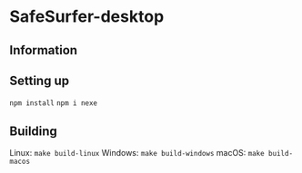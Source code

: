 # SafeSurfer-desktop

## Information


## Setting up
`npm install`
`npm i nexe`

## Building
Linux: `make build-linux`
Windows: `make build-windows`
macOS: `make build-macos`
